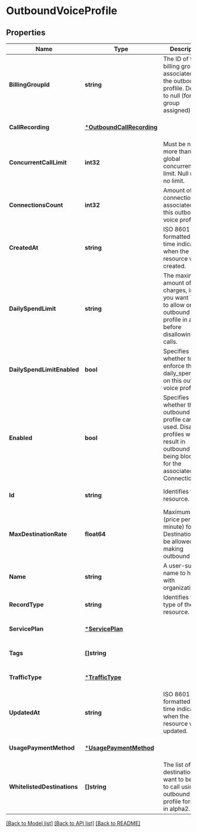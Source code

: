 # OutboundVoiceProfile

## Properties
Name | Type | Description | Notes
------------ | ------------- | ------------- | -------------
**BillingGroupId** | **string** | The ID of the billing group associated with the outbound proflile. Defaults to null (for no group assigned). | [optional] [default to null]
**CallRecording** | [***OutboundCallRecording**](OutboundCallRecording.md) |  | [optional] [default to null]
**ConcurrentCallLimit** | **int32** | Must be no more than your global concurrent call limit. Null means no limit. | [optional] [default to null]
**ConnectionsCount** | **int32** | Amount of connections associated with this outbound voice profile. | [optional] [default to null]
**CreatedAt** | **string** | ISO 8601 formatted date-time indicating when the resource was created. | [optional] [default to null]
**DailySpendLimit** | **string** | The maximum amount of usage charges, in USD, you want Telnyx to allow on this outbound voice profile in a day before disallowing new calls. | [optional] [default to null]
**DailySpendLimitEnabled** | **bool** | Specifies whether to enforce the daily_spend_limit on this outbound voice profile. | [optional] [default to false]
**Enabled** | **bool** | Specifies whether the outbound voice profile can be used. Disabled profiles will result in outbound calls being blocked for the associated Connections. | [optional] [default to true]
**Id** | **string** | Identifies the resource. | [optional] [default to null]
**MaxDestinationRate** | **float64** | Maximum rate (price per minute) for a Destination to be allowed when making outbound calls. | [optional] [default to null]
**Name** | **string** | A user-supplied name to help with organization. | [default to null]
**RecordType** | **string** | Identifies the type of the resource. | [optional] [default to null]
**ServicePlan** | [***ServicePlan**](ServicePlan.md) |  | [optional] [default to null]
**Tags** | **[]string** |  | [optional] [default to null]
**TrafficType** | [***TrafficType**](TrafficType.md) |  | [optional] [default to null]
**UpdatedAt** | **string** | ISO 8601 formatted date-time indicating when the resource was updated. | [optional] [default to null]
**UsagePaymentMethod** | [***UsagePaymentMethod**](UsagePaymentMethod.md) |  | [optional] [default to null]
**WhitelistedDestinations** | **[]string** | The list of destinations you want to be able to call using this outbound voice profile formatted in alpha2. | [optional] [default to ["US","CA"]]

[[Back to Model list]](../README.md#documentation-for-models) [[Back to API list]](../README.md#documentation-for-api-endpoints) [[Back to README]](../README.md)

